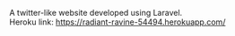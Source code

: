 A twitter-like website developed using Laravel.
<br>
Heroku link: https://radiant-ravine-54494.herokuapp.com/
